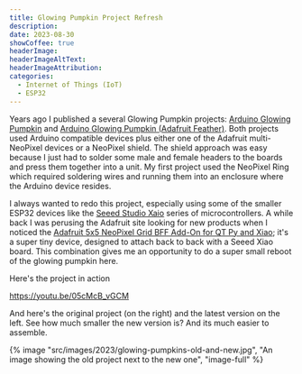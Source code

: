 ```yaml
---
title: Glowing Pumpkin Project Refresh
description: 
date: 2023-08-30
showCoffee: true
headerImage: 
headerImageAltText: 
headerImageAttribution: 
categories:
  - Internet of Things (IoT)
  - ESP32
---
```


Years ago I published a several Glowing Pumpkin projects: [Arduino Glowing Pumpkin](https://github.com/johnwargo/glowing-pumpkin-trinket-neopixel) and [Arduino Glowing Pumpkin (Adafruit Feather)](https://github.com/johnwargo/glowing-pumpkin-feather). Both projects used Arduino compatible devices plus either one of the Adafruit multi-NeoPixel devices or a NeoPixel shield. The shield approach was easy because I just had to solder some male and female headers to the boards and press them together into a unit. My first project used the NeoPixel Ring which required soldering wires and running them into an enclosure where the Arduino device resides. 

I always wanted to redo this project, especially using some of the smaller ESP32 devices like the [Seeed Studio Xaio](https://www.seeedstudio.com/xiao-series-page) series of microcontrollers. A while back I was perusing the Adafruit site looking for new products when I noticed the [Adafruit 5x5 NeoPixel Grid BFF Add-On for QT Py and Xiao](https://www.adafruit.com/product/5646); it's a super tiny device, designed to attach back to back with a Seeed Xiao board. This combination gives me an opportunity to do a super small reboot of the glowing pumpkin here.

Here's the project in action

https://youtu.be/05cMcB_vGCM

And here's the original project (on the right) and the latest version on the left. See how much smaller the new version is? And its much easier to assemble.

{% image "src/images/2023/glowing-pumpkins-old-and-new.jpg", "An image showing the old project next to the new one", "image-full" %}
